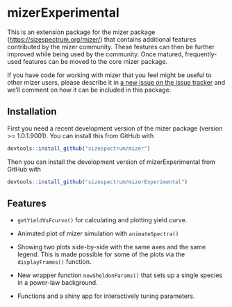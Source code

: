
# mizerExperimental

<!-- badges: start -->

<!-- badges: end -->

This is an extension package for the mizer package
(<https://sizespectrum.org/mizer/>) that contains additional features
contributed by the mizer community. These features can then be further
improved while being used by the community. Once matured,
frequently-used features can be moved to the core mizer package.

If you have code for working with mizer that you feel might be useful to
other mizer users, please describe it in [a new issue on the issue
tracker](https://github.com/sizespectrum/mizerExperimental/issues/new)
and we’ll comment on how it can be included in this package.

## Installation

<!--
You can install the released version of mizerStarvation from [CRAN](https://CRAN.R-project.org) with: 
``` r 
install.packages("mizerStarvation") 
```
-->

First you need a recent development version of the mizer package
(version \>= 1.0.1.9001). You can install this from GitHub with

``` r
devtools::install_github("sizespectrum/mizer")
```

Then you can install the development version of mizerExperimental from
GitHub with

``` r
devtools::install_github("sizespectrum/mizerExperimental")
```

## Features

  - `getYieldVsFcurve()` for calculating and plotting yield curve.

  - Animated plot of mizer simulation with `animateSpectra()`

  - Showing two plots side-by-side with the same axes and the same
    legend. This is made possible for some of the plots via the
    `displayFrames()` function.

  - New wrapper function `newSheldonParams()` that sets up a single
    species in a power-law background.

  - Functions and a shiny app for interactively tuning parameters.
